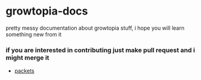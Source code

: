 # growtopia-docs
pretty messy documentation about growtopia stuff, i hope you will learn something new from it

### if you are interested in contributing just make pull request and i might merge it

* [packets](packets/packets.md)
